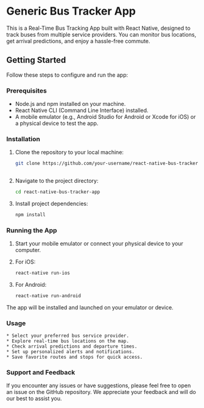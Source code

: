 # Generic Bus Tracker App

This is a Real-Time Bus Tracking App built with React Native, designed to track buses from multiple service providers. You can monitor bus locations, get arrival predictions, and enjoy a hassle-free commute.

## Getting Started

Follow these steps to configure and run the app:

### Prerequisites

- Node.js and npm installed on your machine.
- React Native CLI (Command Line Interface) installed.
- A mobile emulator (e.g., Android Studio for Android or Xcode for iOS) or a physical device to test the app.

### Installation

1. Clone the repository to your local machine:

   ```bash
   git clone https://github.com/your-username/react-native-bus-tracker-app.git
 
2. Navigate to the project directory:
   
   ```bash
   cd react-native-bus-tracker-app

3. Install project dependencies:

   ```bash
   npm install

### Running the App

1. Start your mobile emulator or connect your physical device to your computer.
2. For iOS:

   ```bash
   react-native run-ios
3. For Android:
   
   ```bash
   react-native run-android
   
The app will be installed and launched on your emulator or device.

### Usage
    * Select your preferred bus service provider.
    * Explore real-time bus locations on the map.
    * Check arrival predictions and departure times.
    * Set up personalized alerts and notifications.
    * Save favorite routes and stops for quick access.
    
### Support and Feedback
If you encounter any issues or have suggestions, please feel free to open an issue on the GitHub repository. We appreciate your feedback and will do our best to assist you.










   
